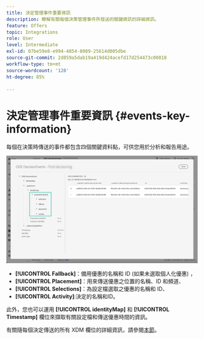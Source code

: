 ```yaml
---
title: 決定管理事件重要資訊
description: 瞭解有關每個決策管理事件所發送的關鍵資訊的詳細資訊。
feature: Offers
topic: Integrations
role: User
level: Intermediate
exl-id: 07be59e8-e994-4854-8089-25614d005dbe
source-git-commit: 2d859a5dab19a419d424acefd17d254473c00818
workflow-type: tm+mt
source-wordcount: '128'
ht-degree: 85%

---
```


# 決定管理事件重要資訊 {#events-key-information}

每個在決策時傳送的事件都包含四個關鍵資料點，可供您用於分析和報告用途。

![](../../assets/events-dataset-preview.png)

* **[!UICONTROL Fallback]**：備用優惠的名稱和 ID (如果未選取個人化優惠) ，
* **[!UICONTROL Placement]**：用來傳送優惠之位置的名稱、ID 和頻道、
* **[!UICONTROL Selections]**：為設定檔選取之優惠的名稱和 ID、
* **[!UICONTROL Activity]**:決定的名稱和ID。

此外，您也可以運用 **[!UICONTROL identityMap]** 和 **[!UICONTROL Timestamp]** 欄位來擷取有關設定檔和傳送優惠時間的資訊。

有關隨每個決定傳送的所有 XDM 欄位的詳細資訊，請參閱[本節](xdm-fields.md)。
